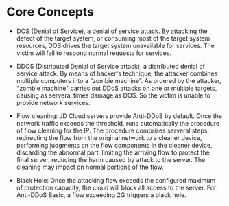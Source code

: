 # Core Concepts
- DOS (Denial of Service), a denial of service attack. By attacking the defect of the target system, or consuming most of the target system resources, DOS drives the target system unavailable for services. The victim will fail to respond normal requests for services.
- DDOS (Distributed Denial of Service attack), a distributed denial of service attack. By means of hacker's technique, the attacker combines multiple computers into a “zombie machine”. As ordered by the attacker, "zombie machine" carries out DDoS attacks on one or multiple targets, causing as serveral times damage as DOS. So the victim is unable to provide network services.

- Flow cleaning: JD Cloud servers provide Anti-DDoS by default. Once the network traffic exceeds the threshold, runs automatically the procedure of flow cleaning for the IP. The procedure comprises serveral steps: redirecting the flow from the original network to a cleaner device, performing judgments on the flow components in the cleaner device, discarding the abnormal part, limiting the arriving flow to protect the final server, reducing the harm caused by attack to the server. The cleaning may impact on normal portions of the flow.

- Black Hole: Once the attacking flow exceeds the configured maximum of protection capacity, the cloud will block all access to the server. For Anti-DDoS Basic, a flow exceeding 2G triggers a black hole.
